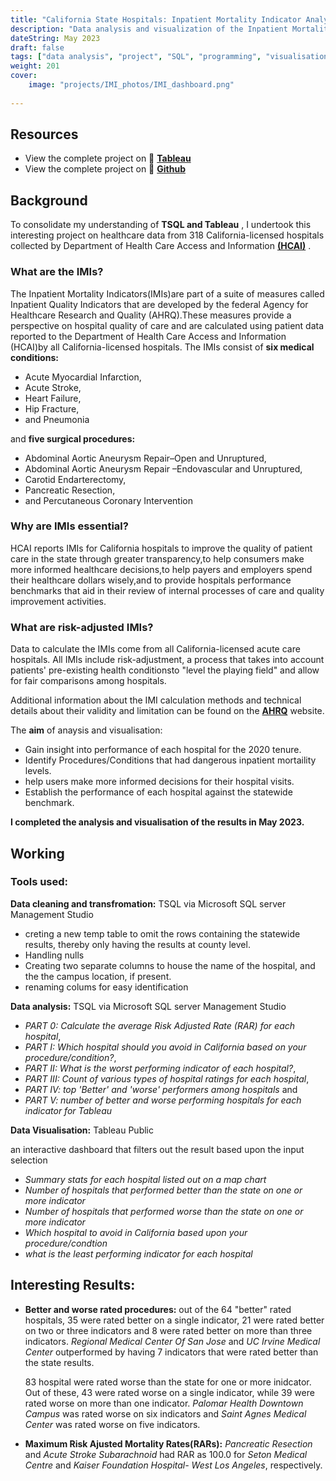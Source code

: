 ```yaml
---
title: "California State Hospitals: Inpatient Mortality Indicator Analysis"
description: "Data analysis and visualization of the Inpatient Mortality Indicators(IMIs) for California state hospitals."
dateString: May 2023
draft: false
tags: ["data analysis", "project", "SQL", "programming", "visualisation", "TSQL", "github", "SQL server", "data cleaning", "EDA", "Tableau", "visualisation", "dashboard"]
weight: 201
cover:
    image: "projects/IMI_photos/IMI_dashboard.png"
 
---
```


## Resources
- View the complete project on 🔗 **[Tableau](https://public.tableau.com/views/IMI2020Inpatientmortailityindicators/Dashboard3?:language=en-GB&:display_count=n&:origin=viz_share_link)**
- View the complete project on 🔗 **[Github](https://github.com/vidushi101/IMI-2020-Analysis)**


## Background

To consolidate my understanding of **TSQL and Tableau** , I undertook this interesting project on healthcare data from 318 California-licensed hospitals collected by Department of Health Care Access and Information **[(HCAI)](https://data.chhs.ca.gov/dataset/california-hospital-inpatient-mortality-rates-and-quality-ratings/resource/0c353d0e-d43e-442f-abb8-ca990bffdd36)** .
### What are the IMIs?
The Inpatient Mortality Indicators(IMIs)are part of a  suite of measures called Inpatient Quality Indicators that are developed by the federal Agency for Healthcare Research and Quality (AHRQ).These measures provide a perspective on hospital quality of care and are calculated using patient data reported to the Department of Health Care Access and Information (HCAI)by all California-licensed hospitals. The IMIs consist of **six medical conditions:**
- Acute Myocardial Infarction, 
- Acute Stroke,
- Heart Failure,
- Hip Fracture,
- and Pneumonia
 
 
 and **five surgical procedures:**


* Abdominal Aortic Aneurysm Repair–Open and Unruptured,
*  Abdominal Aortic Aneurysm Repair –Endovascular and Unruptured, 
* Carotid Endarterectomy, 
* Pancreatic Resection, 
* and  Percutaneous Coronary Intervention

### Why are IMIs essential?
HCAI reports IMIs for California hospitals to improve the quality of patient care in the state through greater transparency,to help consumers make more informed healthcare decisions,to help payers and employers spend their healthcare dollars wisely,and to provide hospitals performance benchmarks that aid in their review of internal processes of care and quality improvement activities.


### What are risk-adjusted IMIs?
Data to calculate the IMIs come from all California-licensed acute care hospitals. All IMIs include risk-adjustment, a process that takes into account patients' pre-existing health conditionsto "level the playing field" and allow for fair comparisons among hospitals.

Additional information about the IMI calculation methods and technical details about their validity and limitation can be found on the **[AHRQ](https://qualityindicators.ahrq.gov/measures/iqi_resources)** website.

The **aim** of anaysis and visualisation:
- Gain insight into performance of each hospital for the 2020 tenure. 
- Identify Procedures/Conditions that had dangerous inpatient mortaility levels.
- help users make more informed decisions for their hospital visits.
- Establish the performance of each hospital against the statewide benchmark.


**I completed the analysis and visualisation of the results in May 2023.**


## Working

### Tools used:

**Data cleaning and transfromation:** TSQL via Microsoft SQL server Management Studio 
-  creting a new temp table  to omit the rows containing the statewide results, thereby only having the results at county level.
- Handling nulls
- Creating two separate columns to house the name of the hospital, and the the campus location, if present.
- renaming colums for easy identification  


**Data analysis:** TSQL via Microsoft SQL server Management Studio  


- *PART 0: Calculate the average Risk Adjusted Rate (RAR) for each hospital*,   
- *PART I: Which hospital should you avoid in California based on your procedure/condition?*,   
- *PART II: What is the worst performing indicator of each hospital?*,   
- *PART III: Count of various types of hospital ratings for each hospital*,  
- *PART IV: top 'Better' and 'worse' performers among hospitals*  and   
- *PART V: number of better and worse performing hospitals for each indicator for Tableau*


 **Data Visualisation:** Tableau Public 

an interactive dashboard that filters out the result based upon the input selection

 - *Summary stats for each hospital listed out on a map chart*
 - *Number of hospitals that performed better than the state on one or more indicator*
 - *Number of hospitals that performed worse than the state on one or more indicator*
 - *Which hospital to avoid in California based upon your procedure/condtion*
 - *what is the least performing indicator for each hospital*

## Interesting Results:
- **Better and worse rated procedures:**
   out of the 64 "better" rated hospitals, 35 were rated better on a single indicator, 21 were rated better on two or three indicators and 8 were rated better on more than three indicators.
   *Regional Medical Center Of San Jose* and *UC Irvine Medical Center* outperformed by having 7 indicators that were rated better than the state results.

   83 hospital were rated worse than the state for one or more inidcator. Out of these, 43 were rated worse on a single indicator, while 39 were rated worse on more than one indicator. *Palomar Health Downtown Campus* was rated worse on six indicators and *Saint Agnes Medical Center* was rated worse on five indicators.
- **Maximum Risk Ajusted Mortality Rates(RARs):**
*Pancreatic Resection* and *Acute Stroke Subarachnoid* had RAR as 100.0 for *Seton Medical Centre* and *Kaiser Foundation Hospital- West Los Angeles*, respectively.
